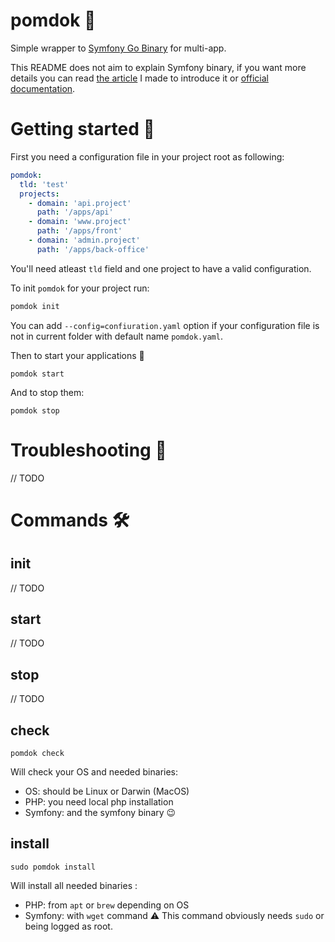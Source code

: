 # pomdok 🍏

Simple wrapper to [Symfony Go Binary](https://symfony.com/download) for multi-app.

This README does not aim to explain Symfony binary, if you want more details you can read [the article](https://jolicode.com/blog/my-local-server-with-the-symfony-binary) I made to introduce it or [official documentation](https://symfony.com/doc/current/setup/symfony_server.html).

# Getting started 🚀

First you need a configuration file in your project root as following:
```yaml
pomdok:
  tld: 'test'
  projects:
    - domain: 'api.project'
      path: '/apps/api'
    - domain: 'www.project'
      path: '/apps/front'
    - domain: 'admin.project'
      path: '/apps/back-office'
```

You'll need atleast `tld` field and one project to have a valid configuration.

To init `pomdok` for your project run:
```bash
pomdok init
```
You can add `--config=confiuration.yaml` option if your configuration file is not in current folder with default name `pomdok.yaml`.

Then to start your applications 🎉
```
pomdok start
```

And to stop them:
```
pomdok stop
```

# Troubleshooting 🤕

// TODO

# Commands 🛠

## init

// TODO

## start

// TODO

## stop

// TODO

## check

```
pomdok check
```

Will check your OS and needed binaries:
- OS: should be Linux or Darwin (MacOS)
- PHP: you need local php installation
- Symfony: and the symfony binary 😉

## install

```
sudo pomdok install
```

Will install all needed binaries :
- PHP: from `apt` or `brew` depending on OS
- Symfony: with `wget` command
⚠ This command obviously needs `sudo` or being logged as root.
